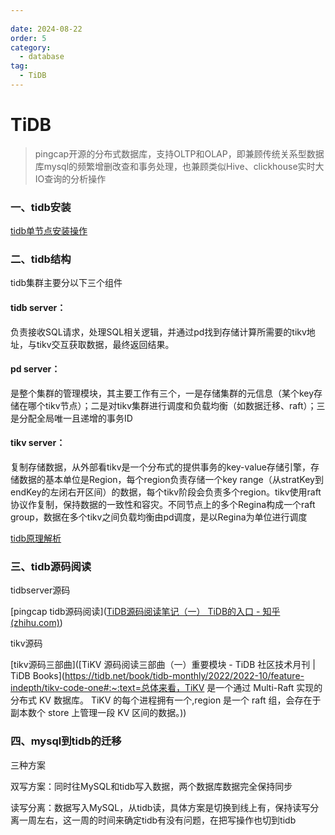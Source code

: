```yaml
---
 
date: 2024-08-22
order: 5
category:
  - database
tag:
  - TiDB
---
```

# TiDB

> pingcap开源的分布式数据库，支持OLTP和OLAP，即兼顾传统关系型数据库mysql的频繁增删改查和事务处理，也兼顾类似Hive、clickhouse实时大IO查询的分析操作

### 一、tidb安装

[tidb单节点安装操作](https://dev-tang.com/post/2018/03/tidb-install-and-use.html)

### 二、tidb结构

tidb集群主要分以下三个组件

#### tidb server：

负责接收SQL请求，处理SQL相关逻辑，并通过pd找到存储计算所需要的tikv地址，与tikv交互获取数据，最终返回结果。

#### pd server：

是整个集群的管理模块，其主要工作有三个，一是存储集群的元信息（某个key存储在哪个tikv节点）；二是对tikv集群进行调度和负载均衡（如数据迁移、raft）；三是分配全局唯一且递增的事务ID

#### tikv server：

复制存储数据，从外部看tikv是一个分布式的提供事务的key-value存储引擎，存储数据的基本单位是Region，每个region负责存储一个key range（从stratKey到endKey的左闭右开区间）的数据，每个tikv阶段会负责多个region。tikv使用raft协议作复制，保持数据的一致性和容灾。不同节点上的多个Regina构成一个raft group，数据在多个tikv之间负载均衡由pd调度，是以Regina为单位进行调度

[tidb原理解析](https://blog.csdn.net/lianshaohua/article/details/105029321#:~:text=TiDB%20%E7%9A%84%20%E5%8E%9F%E7%90%86%20%E4%B8%8E%E5%AE%9E%E7%8E%B0%20TiDB%20%E6%9E%B6%E6%9E%84%E6%98%AF%20SQL%20%E5%B1%82%E5%92%8C,MySQL%20%E7%9A%84%E5%85%B3%E7%B3%BB%E3%80%82%20%E6%9C%89%E4%BA%86%20TiKV%EF%BC%8C%20TiDB%20%E5%B1%82%E5%8F%AA%E9%9C%80%E8%A6%81%E5%AE%9E%E7%8E%B0%20SQL%20%E5%B1%82%EF%BC%8C)

### 三、tidb源码阅读

tidbserver源码

[pingcap tidb源码阅读]([TiDB源码阅读笔记（一） TiDB的入口 - 知乎 (zhihu.com)](https://zhuanlan.zhihu.com/p/163607256))

tikv源码

[tikv源码三部曲]([TiKV 源码阅读三部曲（一）重要模块 - TiDB 社区技术月刊 | TiDB Books](https://tidb.net/book/tidb-monthly/2022/2022-10/feature-indepth/tikv-code-one#:~:text=总体来看，TiKV 是一个通过 Multi-Raft 实现的分布式 KV 数据库。 TiKV 的每个进程拥有一个,region 是一个 raft 组，会存在于副本数个 store 上管理一段 KV 区间的数据。))



### 四、mysql到tidb的迁移

三种方案

双写方案：同时往MySQL和tidb写入数据，两个数据库数据完全保持同步



读写分离：数据写入MySQL，从tidb读，具体方案是切换到线上有，保持读写分离一周左右，这一周的时间来确定tidb有没有问题，在把写操作也切到tidb

